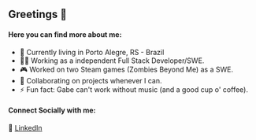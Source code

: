 ## Greetings 👋

#### Here you can find more about me:

- 🏡 Currently living in Porto Alegre, RS - Brazil
- 👨‍💻 Working as a independent Full Stack Developer/SWE.
- 🎮 Worked on two Steam games (Zombies Beyond Me) as a SWE.
- 🤝 Collaborating on projects whenever I can.
- ⚡ Fun fact: Gabe can't work without music (and a good cup o' coffee).

#### Connect Socially with me:
💼 [LinkedIn](https://www.linkedin.com/in/gabethealves/)
